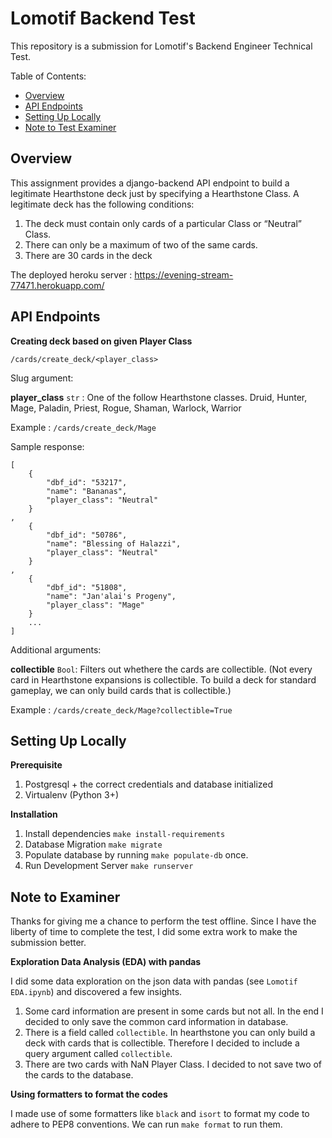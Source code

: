 # Lomotif Backend Test

This repository is a submission for Lomotif's Backend Engineer Technical Test.

Table of Contents:
* [Overview](#overview)
* [API Endpoints](#api-endpoints)
* [Setting Up Locally](#setting-up-locally)
* [Note to Test Examiner](#note-to-test-examiner)

## Overview
This assignment provides a django-backend API endpoint to build a legitimate Hearthstone deck just by specifying a Hearthstone Class.
A legitimate deck has the following conditions:
1) The deck must contain only cards of a particular Class or “Neutral” Class.
2) There can only be a maximum of two of the same cards.
3) There are 30 cards in the deck

The deployed heroku server :
https://evening-stream-77471.herokuapp.com/

## API Endpoints
**Creating deck based on given Player Class**

`/cards/create_deck/<player_class>`

Slug argument:

**player_class** `str` : One of the follow Hearthstone classes. 
Druid, Hunter, Mage, Paladin, Priest, Rogue, Shaman, Warlock, Warrior

Example : `/cards/create_deck/Mage`

Sample response: 
```
[
    {
        "dbf_id": "53217", 
        "name": "Bananas", 
        "player_class": "Neutral"
    }
, 
    {
        "dbf_id": "50786", 
        "name": "Blessing of Halazzi", 
        "player_class": "Neutral"
    }
,
    {
        "dbf_id": "51808", 
        "name": "Jan'alai's Progeny", 
        "player_class": "Mage"
    }
    ...
]
```

Additional arguments:

**collectible** `Bool`: Filters out whethere the cards are collectible. 
(Not every card in Hearthstone expansions is collectible. To build a deck for standard gameplay, 
we can only build cards that is collectible.)

Example : `/cards/create_deck/Mage?collectible=True`

## Setting Up Locally
**Prerequisite**
1. Postgresql + the correct credentials and database initialized
2. Virtualenv (Python 3+)

**Installation**
1. Install dependencies `make install-requirements`
2. Database Migration `make migrate`
3. Populate database by running `make populate-db` once.
4. Run Development Server `make runserver`

## Note to Examiner
Thanks for giving me a chance to perform the test offline. 
Since I have the liberty of time to complete the test, I did some extra work to make the submission better.

**Exploration Data Analysis (EDA) with pandas**

I did some data exploration on the json data with pandas (see `Lomotif EDA.ipynb`) and discovered a few insights.
1. Some card information are present in some cards but not all. In the end I decided to only save the common card 
information in database.
2. There is a field called `collectible`. In hearthstone you can only build a deck with cards that is collectible.
Therefore I decided to include a query argument called `collectible`.
3. There are two cards with NaN Player Class. I decided to not save two of the cards to the database.

**Using formatters to format the codes**

I made use of some formatters like `black` and `isort` to format my code to adhere to PEP8 conventions.
We can run `make format` to run them.

